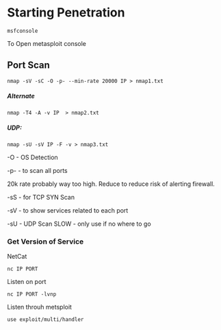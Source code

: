 # Starting Penetration

```
msfconsole
```

To Open metasploit console

## Port Scan

```
nmap -sV -sC -O -p- --min-rate 20000 IP > nmap1.txt
```

##### Alternate

```
nmap -T4 -A -v IP  > nmap2.txt
```

##### UDP:

```
nmap -sU -sV IP -F -v > nmap3.txt
```

-O - OS Detection

-p- - to scan all ports

20k rate probably way too high. Reduce to reduce risk of alerting firewall.

-sS - for TCP SYN Scan

-sV - to show services related to each port

-sU - UDP Scan SLOW - only use if no where to go


### Get Version of Service

NetCat

```
nc IP PORT
```

Listen on port
```
nc IP PORT -lvnp
```

Listen throuh metsploit
```
use exploit/multi/handler
```

